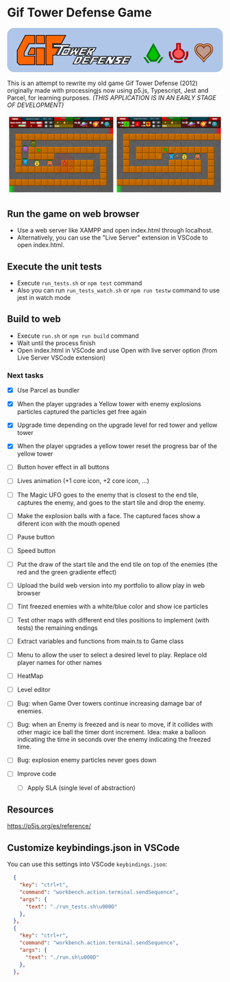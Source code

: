 # Gif Tower Defense Game

![git tower defense banner](https://github.com/darellanodev/gif-tower-defense/blob/main/img/github_readme/banner.png?raw=true)

This is an attempt to rewrite my old game Gif Tower Defense (2012) originally made with processingjs now using p5.js, Typescript, Jest and Parcel, for learning purposes. _(THIS APPLICATION IS IN AN EARLY STAGE OF DEVELOPMENT)_

![git tower defense screenshots](https://github.com/darellanodev/gif-tower-defense/blob/main/img/github_readme/screenshots.png?raw=true)

## Run the game on web browser

- Use a web server like XAMPP and open index.html through localhost.
- Alternatively, you can use the "Live Server" extension in VSCode to open index.html.

## Execute the unit tests

- Execute `run_tests.sh` or `npm test` command
- Also you can run `run_tests_watch.sh` or `npm run testw` command to use jest in watch mode

## Build to web

- Execute `run.sh` or `npm run build` command
- Wait until the process finish
- Open index.html in VSCode and use Open with live server option (from Live Server VSCode extension)

### Next tasks

- [x] Use Parcel as bundler
- [x] When the player upgrades a Yellow tower with enemy explosions particles captured the particles get free again
- [x] Upgrade time depending on the upgrade level for red tower and yellow tower
- [x] When the player upgrades a yellow tower reset the progress bar of the yellow tower
- [ ] Button hover effect in all buttons
- [ ] Lives animation (+1 core icon, +2 core icon, ...)
- [ ] The Magic UFO goes to the enemy that is closest to the end tile, captures the enemy, and goes to the start tile and drop the enemy.
- [ ] Make the explosion balls with a face. The captured faces show a diferent icon with the mouth opened
- [ ] Pause button
- [ ] Speed button
- [ ] Put the draw of the start tile and the end tile on top of the enemies (the red and the green gradiente effect)
- [ ] Upload the build web version into my portfolio to allow play in web browser

- [ ] Tint freezed enemies with a white/blue color and show ice particles
- [ ] Test other maps with different end tiles positions to implement (with tests) the remaining endings
- [ ] Extract variables and functions from main.ts to Game class
- [ ] Menu to allow the user to select a desired level to play. Replace old player names for other names
- [ ] HeatMap
- [ ] Level editor

- [ ] Bug: when Game Over towers continue increasing damage bar of enemies.
- [ ] Bug: when an Enemy is freezed and is near to move, if it collides with other magic ice ball the timer dont increment. Idea: make a balloon indicating the time in seconds over the enemy indicating the freezed time.
- [ ] Bug: explosion enemy particles never goes down

- [ ] Improve code
  - [ ] Apply SLA (single level of abstraction)

## Resources

<https://p5js.org/es/reference/>

## Customize keybindings.json in VSCode

You can use this settings into VSCode `keybindings.json`:

```json
  {
    "key": "ctrl+t",
    "command": "workbench.action.terminal.sendSequence",
    "args": {
      "text": "./run_tests.sh\u000D"
    },
  },
  {
    "key": "ctrl+r",
    "command": "workbench.action.terminal.sendSequence",
    "args": {
      "text": "./run.sh\u000D"
    },
  },
```
